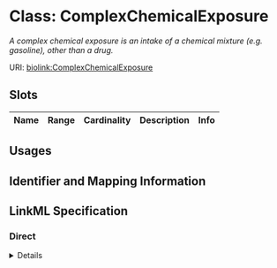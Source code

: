 # Class: ComplexChemicalExposure
_A complex chemical exposure is an intake of a chemical mixture (e.g. gasoline), other than a drug._





URI: [biolink:ComplexChemicalExposure](https://w3id.org/biolink/vocab/ComplexChemicalExposure)



<!-- no inheritance hierarchy -->



## Slots

| Name | Range | Cardinality | Description  | Info |
| ---  | --- | --- | --- | --- |


## Usages



## Identifier and Mapping Information









## LinkML Specification

<!-- TODO: investigate https://stackoverflow.com/questions/37606292/how-to-create-tabbed-code-blocks-in-mkdocs-or-sphinx -->

### Direct

<details>
```yaml
name: complex chemical exposure
description: A complex chemical exposure is an intake of a chemical mixture (e.g.
  gasoline), other than a drug.
from_schema: https://w3id.org/biolink/biolink-model

```
</details>

### Induced

<details>
```yaml
name: complex chemical exposure
description: A complex chemical exposure is an intake of a chemical mixture (e.g.
  gasoline), other than a drug.
from_schema: https://w3id.org/biolink/biolink-model

```
</details>